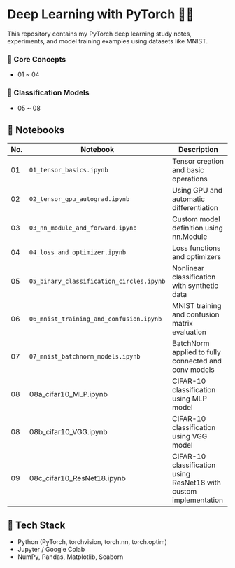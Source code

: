# Deep Learning with PyTorch 🧠🔥

This repository contains my PyTorch deep learning study notes, experiments, and model training examples using datasets like MNIST.

### 🧠 Core Concepts
- 01 ~ 04

### 🔢 Classification Models
- 05 ~ 08

## 📘 Notebooks

| No. | Notebook | Description |
|-----|----------|-------------|
| 01  | `01_tensor_basics.ipynb` | Tensor creation and basic operations |
| 02  | `02_tensor_gpu_autograd.ipynb` | Using GPU and automatic differentiation |
| 03  | `03_nn_module_and_forward.ipynb` | Custom model definition using nn.Module |
| 04  | `04_loss_and_optimizer.ipynb` | Loss functions and optimizers |
| 05  | `05_binary_classification_circles.ipynb` | Nonlinear classification with synthetic data |
| 06  | `06_mnist_training_and_confusion.ipynb` | MNIST training and confusion matrix evaluation |
| 07  | `07_mnist_batchnorm_models.ipynb` | BatchNorm applied to fully connected and conv models |
| 08  | 08a_cifar10_MLP.ipynb         | CIFAR-10 classification using MLP model              |
| 08  | 08b_cifar10_VGG.ipynb         | CIFAR-10 classification using VGG model              |
| 09  | 08c_cifar10_ResNet18.ipynb     | CIFAR-10 classification using ResNet18 with custom implementation |



## 🔧 Tech Stack

- Python (PyTorch, torchvision, torch.nn, torch.optim)
- Jupyter / Google Colab
- NumPy, Pandas, Matplotlib, Seaborn
